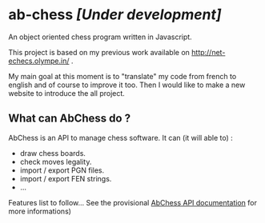 # ab-chess *[Under development]*

An object oriented chess program written in Javascript. 

This project is based on my previous work available on http://net-echecs.olympe.in/ .

My main goal at this moment is to "translate" my code from french to english and of course to improve it too.
Then I would like to make a new website to introduce the all project.

## What can AbChess do ?

AbChess is an API to manage chess software. It can (it will able to) :

* draw chess boards.
* check moves legality.
* import / export PGN files.
* import / export FEN strings.
* ...

Features list to follow... See the provisional [AbChess API documentation](https://github.com/Nimzozo/ab-chess/blob/master/js/abChess-0.1/readme.md) for more informations)
